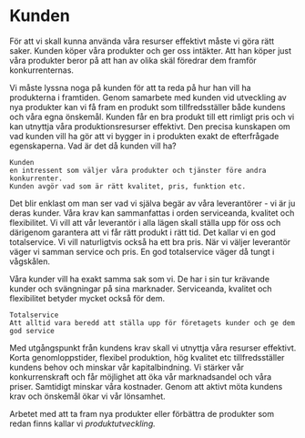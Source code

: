 # Kunden

För att vi skall kunna använda våra resurser effektivt måste vi göra rätt saker. Kunden köper våra produkter och ger oss intäkter. Att han köper just våra produkter beror på att han av olika skäl föredrar dem framför konkurrenternas.

Vi måste lyssna noga på kunden för att ta reda på hur han vill ha produkterna i framtiden. Genom samarbete med kunden vid utveckling av nya produkter kan vi få fram en produkt som tillfredsställer både kundens och våra egna önskemål. Kunden får en bra produkt till ett rimligt pris och vi kan utnyttja våra produktionsresurser effektivt. Den precisa kunskapen om vad kunden vill ha gör att vi bygger in i produkten exakt de efterfrågade egenskaperna. Vad är det då kunden vill ha?

    Kunden
    en intressent som väljer våra produkter och tjänster före andra konkurrenter.
    Kunden avgör vad som är rätt kvalitet, pris, funktion etc.

Det blir enklast om man ser vad vi själva begär av våra leverantörer - vi är ju deras kunder. Våra krav kan sammanfattas i orden serviceanda, kvalitet och flexibilitet. Vi vill att vår leverantör i alla lägen skall ställa upp för oss och därigenom garantera att vi får rätt produkt i rätt tid. Det kallar vi en god totalservice. Vi vill naturligtvis också ha ett bra pris. När vi väljer leverantör väger vi samman service och pris. En god totalservice väger då tungt i vågskålen.

Våra kunder vill ha exakt samma sak som vi. De har i sin tur krävande kunder och svängningar på sina marknader. Serviceanda, kvalitet och flexibilitet betyder mycket också för dem.

    Totalservice
    Att alltid vara beredd att ställa upp för företagets kunder och ge dem god service

Med utgångspunkt från kundens krav skall vi utnyttja våra resurser effektivt. Korta genomloppstider, flexibel produktion, hög kvalitet etc tillfredsställer kundens behov och minskar vår kapitalbindning. Vi stärker vår konkurrenskraft och får möjlighet att öka vår marknadsandel och våra priser. Samtidigt minskar våra kostnader. Genom att aktivt möta kundens krav och önskemål ökar vi vår lönsamhet.

Arbetet med att ta fram nya produkter eller förbättra de produkter som redan finns kallar vi _produktutveckling._
